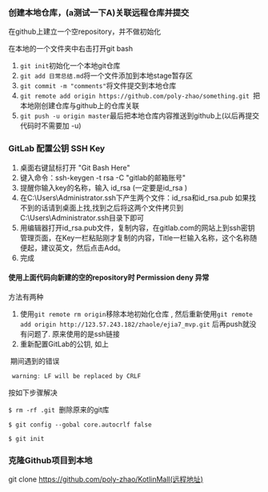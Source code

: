 ### 创建本地仓库，(a测试一下A)关联远程仓库并提交

在github上建立一个空repository，并不做初始化

在本地的一个文件夹中右击打开git bash

1. `git init`初始化一个本地git仓库
2. `git add 日常总结.md`将一个文件添加到本地stage暂存区
3. `git commit -m "comments"`将文件提交到本地仓库
4. `git remote add origin https://github.com/poly-zhao/something.git `把本地刚创建仓库与github上的仓库关联
5. `git push -u origin master`最后把本地仓库内容推送到github上(以后再提交代码时不需要加 -u)

### GitLab 配置公钥 SSH Key

1. 桌面右键鼠标打开 "Git Bash Here" 
2. 键入命令：ssh-keygen -t rsa -C "gitlab的邮箱账号" 
3. 提醒你输入key的名称，输入 id_rsa (一定要是id_rsa )
4. 在C:\Users\Administrator\.ssh下产生两个文件：id_rsa和id_rsa.pub 如果找不到的话请到桌面上找,找到之后将这两个文件拷贝到C:\Users\Administrator\.ssh目录下即可
5. 用编辑器打开id_rsa.pub文件，复制内容，在gitlab.com的网站上到ssh密钥管理页面，在Key一栏粘贴刚才复制的内容，Title一栏输入名称，这个名称随便起，建议英文，然后点击Add。 
6. 完成

#### 使用上面代码向新建的空的repository时 Permission deny 异常

方法有两种

1. 使用`git remote rm origin`移除本地初始化仓库 , 然后重新使用`git remote add origin http://123.57.243.182/zhaole/ejia7_mvp.git` 后再push就没有问题了. 原来使用的是ssh链接
2. 重新配置GitLab的公钥, 如上



​	期间遇到的错误

```java
 warning: LF will be replaced by CRLF
```

按如下步骤解决

`$ rm -rf .git`  删除原来的git库

`$ git config --gobal core.autocrlf false `

`$ git init`



### 克隆Github项目到本地

git clone https://github.com/poly-zhao/KotlinMall(远程地址)
